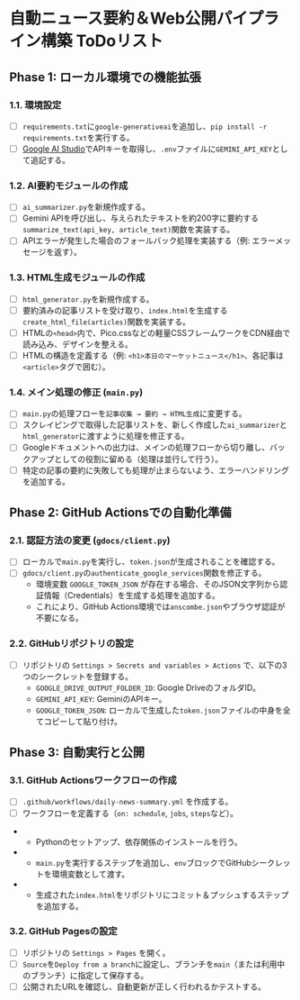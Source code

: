 # 自動ニュース要約＆Web公開パイプライン構築 ToDoリスト

## Phase 1: ローカル環境での機能拡張

### 1.1. 環境設定
- [ ] `requirements.txt`に`google-generativeai`を追加し、`pip install -r requirements.txt`を実行する。
- [ ] [Google AI Studio](https://aistudio.google.com/app/apikey)でAPIキーを取得し、`.env`ファイルに`GEMINI_API_KEY`として追記する。

### 1.2. AI要約モジュールの作成
- [ ] `ai_summarizer.py`を新規作成する。
- [ ] Gemini APIを呼び出し、与えられたテキストを約200字に要約する`summarize_text(api_key, article_text)`関数を実装する。
- [ ] APIエラーが発生した場合のフォールバック処理を実装する（例: エラーメッセージを返す）。

### 1.3. HTML生成モジュールの作成
- [ ] `html_generator.py`を新規作成する。
- [ ] 要約済みの記事リストを受け取り、`index.html`を生成する`create_html_file(articles)`関数を実装する。
- [ ] HTMLの`<head>`内で、Pico.cssなどの軽量CSSフレームワークをCDN経由で読み込み、デザインを整える。
- [ ] HTMLの構造を定義する（例: `<h1>本日のマーケットニュース</h1>`、各記事は`<article>`タグで囲む）。

### 1.4. メイン処理の修正 (`main.py`)
- [ ] `main.py`の処理フローを`記事収集 → 要約 → HTML生成`に変更する。
- [ ] スクレイピングで取得した記事リストを、新しく作成した`ai_summarizer`と`html_generator`に渡すように処理を修正する。
- [ ] Googleドキュメントへの出力は、メインの処理フローから切り離し、バックアップとしての役割に留める（処理は並行して行う）。
- [ ] 特定の記事の要約に失敗しても処理が止まらないよう、エラーハンドリングを追加する。

## Phase 2: GitHub Actionsでの自動化準備

### 2.1. 認証方法の変更 (`gdocs/client.py`)
- [ ] ローカルで`main.py`を実行し、`token.json`が生成されることを確認する。
- [ ] `gdocs/client.py`の`authenticate_google_services`関数を修正する。
    -   環境変数 `GOOGLE_TOKEN_JSON` が存在する場合、そのJSON文字列から認証情報（Credentials）を生成する処理を追加する。
    -   これにより、GitHub Actions環境では`anscombe.json`やブラウザ認証が不要になる。

### 2.2. GitHubリポジトリの設定
- [ ] リポジトリの `Settings > Secrets and variables > Actions` で、以下の3つのシークレットを登録する。
    -   `GOOGLE_DRIVE_OUTPUT_FOLDER_ID`: Google DriveのフォルダID。
    -   `GEMINI_API_KEY`: GeminiのAPIキー。
    -   `GOOGLE_TOKEN_JSON`: ローカルで生成した`token.json`ファイルの中身を全てコピーして貼り付け。

## Phase 3: 自動実行と公開

### 3.1. GitHub Actionsワークフローの作成
- [ ] `.github/workflows/daily-news-summary.yml` を作成する。
- [ ] ワークフローを定義する（`on: schedule`, `jobs`, `steps`など）。
-   - Pythonのセットアップ、依存関係のインストールを行う。
-   - `main.py`を実行するステップを追加し、`env`ブロックでGitHubシークレットを環境変数として渡す。
-   - 生成された`index.html`をリポジトリにコミット＆プッシュするステップを追加する。

### 3.2. GitHub Pagesの設定
- [ ] リポジトリの `Settings > Pages` を開く。
- [ ] `Source`を`Deploy from a branch`に設定し、ブランチを`main`（または利用中のブランチ）に指定して保存する。
- [ ] 公開されたURLを確認し、自動更新が正しく行われるかテストする。
